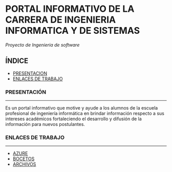 # PORTAL INFORMATIVO DE LA CARRERA DE INGENIERIA INFORMATICA Y DE SISTEMAS
*Proyecto de Ingenieria de software*

## ÍNDICE 
- [PRESENTACION](#PRESENTACIÓN)
- [ENLACES DE TRABAJO](#ENLACES-DE-TRABAJO)

### PRESENTACIÓN
-----------------
Es un portal informativo que motive y ayude a los alumnos de  la escuela profesional de ingeniería informática en brindar información respecto a sus intereses académicos fortaleciendo el desarrollo y difusión de la información para nuevos postulantes.

### ENLACES DE TRABAJO
-----------------
* [AZURE](https://dev.azure.com/unsaac192997/Portal_IS) 
* [BOCETOS](https://www.canva.com/design/DAFQ3esTu8c/gMkd1PTJw7EZw0rG80wV5Q/edit?utm_content=DAFQ3esTu8c&utm_campaign=designshare&utm_medium=link2&utm_source=sharebutton) 
* [ARCHIVOS](https://drive.google.com/drive/folders/1Eyp5AgqgVGSYvjQhvbu7Vc50D4C1XwEQ)